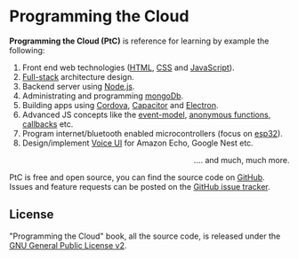 # Programming the Cloud

**Programming the Cloud (PtC)** is reference for learning by example the
following:

1. Front end web technologies ([HTML](), [CSS]() and [JavaScript]()).
2. [Full-stack]() architecture design.
3. Backend server using [Node.js]().
4. Administrating and programming [mongoDb]().
5. Building apps using [Cordova](), [Capacitor]() and [Electron]().
6. Advanced JS concepts like the [event-model](), [anonymous functions](), [callbacks]() etc.
7. Program internet/bluetooth enabled microcontrollers (focus on [esp32]()).
8. Design/implement [Voice UI]() for Amazon Echo, Google Nest etc.

<div style='text-align:right'>.... and much, much more.</div>


PtC is free and open source, you can find the source code on
[GitHub](https://github.com/tejaswigowda/programmingthecloud).
 Issues and feature
requests can be posted on the [GitHub issue
tracker](https://github.com/tejaswigowda/programmingthecloud/issues).

## License

"Programming the Cloud" book, all the source code, is released under the
[GNU General Public License v2](https://github.com/tejaswigowda/programmingthecloud/blob/master/LICENSE).

